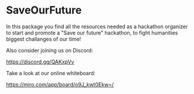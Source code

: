 # SaveOurFuture

In this package you find all the resources needed as a hackathon organizer to start and promote a "Save our future" hackathon, to fight humanities biggest challanges of our time!

Also consider joining us on Discord: 

https://discord.gg/QAKxpVv


Take a look at our online whiteboard: 

https://miro.com/app/board/o9J_kwt0Ekw=/
